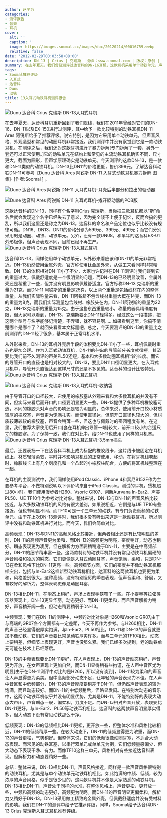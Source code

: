 ```yaml
---
author: 赵宇为
categories:
- 测评报告
- 音频
- 耳机
cover:
  alt: ''
  caption: ''
  image: https://images.soomal.cc/images/doc/20120214/00016759.webp
  relative: false
date: '2012-02-29T00:03:58+08:00'
description: DN-13 | Crius | 克瑞斯 | 源自：www.soomal.com | 版权：原创 |  平均/总评分：09.93/149
summary: 在去年夏天，我们曾经测评过达音科的DN-16耳机，这款耳机采用单个动铁单元，声音却和动圈耳机更为相似，我们测评中并没有察觉到它是一款动铁耳机。我们还对这款耳机进行了暴力拆解，发现动铁单元的不同。今天测评的DN-13同样是一款动铁耳机，价格比DN-11更低，目前售价399元……
tags:
- Soomal推荐评级
- 入耳式
- 达音科
- Dunu
- 动铁
title: 13入耳式动铁耳机测评报告
---
```


![Dunu 达音科 Crius 克瑞斯 DN-13入耳式耳机](https://images.soomal.cc/images/doc/20120214/00016757.webp)



在去年夏天，达音科耳机重新回到了我们视线，我们在2011年曾经对它们的DN-16、DN-11以及EX-150进行过测评，其中给予一款比较特别的动铁耳机DN-11 Ares 阿锐斯给予了推荐评级。说它特别，是因为它采用单个动铁单元，但声音风格、外观造型和常见的动圈耳机非常接近，我们测评中并没有察觉到它是一款动铁耳机。在测评之后，我们还对这款耳机进行了暴力拆解[专门拆解了一套，另外一套还可以正常使用。]它的动铁单元在结构上和常见的主流动铁耳机确实不同，尺寸更大，截面为圆形，但声学原理确实是动铁单元。今天测评的这款DN-13，是一款和DN-11类似的动铁耳机。DN-13比DN11的价格更低，售价399元。了解达音科动铁DN-11可参考《Dunu 达音科 Ares 阿锐斯 DN-11 入耳式动铁耳机暴力拆解 图集》[作者:Soomal ]
。


![Dune 达音科 Ares 阿锐斯 DN-11 入耳式耳机-耳壳后半部分和拉出的驱动器](https://images.soomal.cc/images/doc/20110804/00012532.webp)




![Dune 达音科 Ares 阿锐斯 DN-11 入耳式耳机-撬开驱动器的PCB版](https://images.soomal.cc/images/doc/20110804/00012534.webp)




这款达音科的DN-13，同样有个名字叫Crius 克瑞斯，当你把三款耳机都以“斯”命名后就会发现这个名字已经失去了意义，因为完全谈不上便于记忆，反而会搞的更乱，所以我们这里还是称之为DN-13。达音科的命名和产品定位也似乎比较没有规律可循。DN16、DN13、DN11的价格分别为599元、399元、499元；而它们分别采用的是动圈、动铁、动铁单元。另外，还有一款DN08，和早年的达音科EX-01外形极像，但声音表现不同，目前已经不再生产。
![Dunu 达音科 Crius 克瑞斯 DN-13入耳式耳机](https://images.soomal.cc/images/doc/20120214/00016758.webp)




达音科DN-13，同样使用单个动铁单元，从外形来看应该和DN-11的单元非常相近。DN-13仍然使用金属外壳，官方称使用钛金属外壳，从做工来看同样非常精致。DN-13的体积相对DN-11小了不少，大家也许记得在DN-11测评时我们谈到它的重量过大，佩戴舒适度是一个很明显的问题，而DN-13的已经明显改善，金属外壳还是稍重了一些，但并没有明显影响佩戴舒适度。官方标称DN-13 克瑞斯的重量为21克，而DN-11 阿锐斯的重量是25克，以上两个重量是包括线材在内的整体重量。从我们实际称量来看，DN-11阿锐斯不包含线材重量大概在14克，而DN-13的重量为8克，而我们实际测量包含线材、橡胶头在内，DN-11阿锐斯的重量为22克，DN-13克瑞斯的重量为15克。由于这些东西重量较小，称量的器具精确度有限，但大家可以看到，DN-13，克瑞斯要比DN-11轻得多。经过这么一段描述，把这两个型号与名字能够记清楚，不弄错，就不容易啊……如果看到这里，你搞不清楚哪个是哪个了？就回头看看本文标题吧。总之，今天要测评的DN-13的重量比之前测评的DN-11轻了很多，基本属于正常耳机水平。

从外形来看，DN-13的耳机外壳后半段的体积要比DN-11小了一些，耳机佩戴时重心也更加合适。作为入耳式动铁耳机，DN-11的伸出的导管部分长度就很短，甚至要比我们前不久测评的声美PL50还短，基本和大多数动圈耳机相当的长度。而它的导管开口的直径也是相对较大的。DN-13，要比DN11口径明显更大，在入耳式耳机中，导管开头直径达到这样尺寸的还是不多见的。达音科的设计比较特别。
![Dunu 达音科 Crius 克瑞斯 DN-13入耳式耳机](https://images.soomal.cc/images/doc/20120214/00016759.webp)




![Dunu 达音科 Crius 克瑞斯 DN-13入耳式耳机-收纳袋](https://images.soomal.cc/images/doc/20120214/00016763.webp)




由于导管开口的口径较大，它使用的橡胶塞从外观来看和大多数耳机的并没有不同，但实际来看后面开口的口径要明显更大一些。DN-13提供了多种耳机橡胶塞可选，不同的橡胶头对声音的影响还是较为明显的，总体来说，使用前开口较小材质较厚的橡胶塞，声音更为饱满扎实。而使用直径达，但前开口直径也较大的，但材质较薄较软的橡胶塞，声音会稍薄一些，但这也与佩戴时的密闭程度有关。在这里，我们推荐大家使用后开口[套在耳机伸出导管一端]较大，前开口较小的合适尺寸的橡胶塞。为了保持一致，我们在对比中，给DN-11也使用了同样的耳机塞。
![Dunu 达音科 Crius 克瑞斯 DN-13入耳式耳机-3.5mm插头](https://images.soomal.cc/images/doc/20120214/00016766.webp)




最后，还要表扬一下在达音科耳机上成为标配的橡胶线卡，这片线卡被固定在耳机线上，材质轻薄柔软，平时并不影响耳机线的正常使用、移动，在将耳机线卷起时，橡胶线卡上有几个刻度孔和一个凸起的小橡胶柱配合，方便的将耳机线整理在一起。

在耳机的主观测试中，我们同样使用iPod Classic、iPhone 4和索尼B152F作为主要参考平台，不做特别说明以下评价均来自于iPod Classic。测试的耳机，煲机超过80小时。我们使用漫步者H260、Vsonic GR07、创新Aurvana In-Ear2、声美PL50、UE TF10作为参考对比对象。整体来说，DN-13与DN-11的声音风格比较接近，与大多数动铁耳机的风格有很大差别，如果说相近，它倒是与UE TF10有些接近，但也有明显不同。而TF10可是一个三单元的动铁，有专门负责低频的动铁单元。由于在上次DN-13测评时，我们根本没有听出来这是一款动铁耳机，所以测评中没有和动铁耳机进行对比。而今天，我们会简单对比。

高频表现：DN-13与DN11的高频风格比较接近，但两者相比还是有比较明显的差别，DN-11的高频声音更为柔和，而DN-13的高频更为明亮，密度稍好，动态也稍好。瞬态表现更为凌厉，但在解析力方面要稍稍逊于DN-11，主要是在中高频部分，DN-11的细节稍丰富一些。这两款特别的动铁耳机并没有常见动铁耳机偏硬的声音风格和凌厉的瞬态，它们更像是入耳式动圈耳塞，声音饱满，柔和，只是DN-13在柔和风格下比DN-11更亮一些。高频细节方面，它们的密度并不像动铁耳机那样突出，包括与In-Ear2这样新型动铁耳机相比，达音科的这两款耳机也要更为柔和，风格差别很大。这种高频，没有特别凌厉的瞬态表现，但声音柔和、舒展，又有较好的解析力，整体表现更像是动圈耳塞。

DN-13相比DN-11，在瞬态上稍好，声场上表现稍狭窄了一些。在小提琴等拉弦类乐器表现上，DN-13更显华丽，动态更好，而DN-11更柔和，而且声音解析力稍好，声音稍开阔一些，但动态稍要稍弱于DN-13。

中频表现：我们在DN-11的测评中，中频的对比对象是H260和Vsonic GR07,由于与高端的GR07各个方面都有一定差距，今天不再作为参考。与H260相比，DN-11的声音已经显得很厚实饱满。与In-Ear2、PL50相比，DN-11和DN-13的声音就更加不像动铁，它们的声音要比常见动铁厚实许多。而与三单元的TF10相比，动态上要稍差，但细节上表现更好，声音也没那么紧。我们已经多次提到，老的动铁单元可能在技术上已经落后。

DN-13的中频表现要比DN-11更好，在人声表现上，DN-13的声音动态稍好，声音更为开放，在女声表现上更加自然，而DN-11显得稍有些拘谨，在人声中音区尤为明显[由于在DN-11测评中对比的是H260，所以没有谈到]，DN-11较为柔和的声音让人声显得更为柔美。但中高频部分动态不足，让年轻的声音表现力不佳。在人声中音区和中低频部分，DN-13的声音厚度要稍差于DN-11，但仍然声音表现的较为饱满，而且动态较好。而DN-11的中低频稍后，但略显发闷。在特别大动态的音乐中，这两个动铁耳机似乎并没有明显优势，尤其是DN-11，不能特别好的表现大动态大声压，声音瞬态一般，偏柔和，力度不足。而DN-13相对声音开放，表现要比DN-11更好。与In-Ear2、PL50等动铁耳机相比，达音科的这两款声音明显厚实得多，但大动态下没有常见动铁那么干净。

低频表现：DN-13的低频相比DN-11更松，更开放一些，但整体水准和风格比较相近，DN-11的低频稍厚一些。在较大动态下，DN-11的低频显得更为浓重，而DN-13的声音更松，气势稍好。但整体来说，它们的低频很像动圈耳塞，不适合大动态表现。而常见的动铁耳塞，以串行双单元或单单元为例，它们低频量感偏少，但大动态下表现干净、有力。而像TF10这样三单元，风格相对有些接近达音科表现。但解析力和动态要稍好一些。

总结：整体来说，DN-13相比DN-11，声音风格接近，同样是一款声音风格很特别的动铁耳机，尤其是与单个动铁单元动铁耳机相比，如此饱满的中频、低频，较为浓厚的声音风格，似乎是很少见的，这两款耳机并不像是大家熟悉的动铁耳机。DN-13相比DN-11，声音处于同样的水准，在整体风格上，声音更松，更开放一些，中频和高频的动态更好，高频更为明亮。而DN-11的声音明显更偏柔和，解析力又稍好于DN-13。DN-13采用做工精致的金属外壳，但佩戴舒适度并没有受材料的影响。我们在DN-11的测评中给予它推荐评级，同样，Soomal给予达音科DN-13 Crius 克瑞斯入耳式耳机推荐评级。